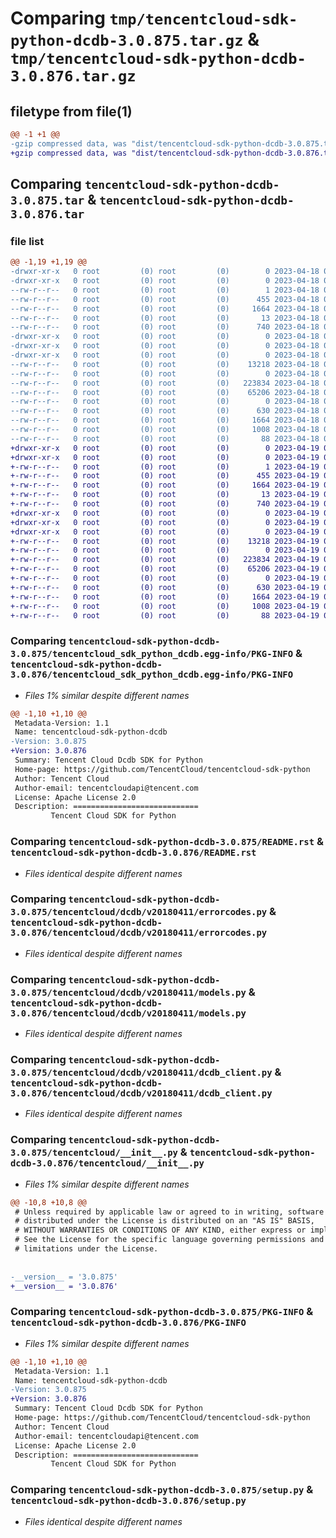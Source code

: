 # Comparing `tmp/tencentcloud-sdk-python-dcdb-3.0.875.tar.gz` & `tmp/tencentcloud-sdk-python-dcdb-3.0.876.tar.gz`

## filetype from file(1)

```diff
@@ -1 +1 @@
-gzip compressed data, was "dist/tencentcloud-sdk-python-dcdb-3.0.875.tar", last modified: Tue Apr 18 00:34:08 2023, max compression
+gzip compressed data, was "dist/tencentcloud-sdk-python-dcdb-3.0.876.tar", last modified: Wed Apr 19 00:24:24 2023, max compression
```

## Comparing `tencentcloud-sdk-python-dcdb-3.0.875.tar` & `tencentcloud-sdk-python-dcdb-3.0.876.tar`

### file list

```diff
@@ -1,19 +1,19 @@
-drwxr-xr-x   0 root         (0) root         (0)        0 2023-04-18 00:34:08.000000 tencentcloud-sdk-python-dcdb-3.0.875/
-drwxr-xr-x   0 root         (0) root         (0)        0 2023-04-18 00:34:08.000000 tencentcloud-sdk-python-dcdb-3.0.875/tencentcloud_sdk_python_dcdb.egg-info/
--rw-r--r--   0 root         (0) root         (0)        1 2023-04-18 00:34:08.000000 tencentcloud-sdk-python-dcdb-3.0.875/tencentcloud_sdk_python_dcdb.egg-info/dependency_links.txt
--rw-r--r--   0 root         (0) root         (0)      455 2023-04-18 00:34:08.000000 tencentcloud-sdk-python-dcdb-3.0.875/tencentcloud_sdk_python_dcdb.egg-info/SOURCES.txt
--rw-r--r--   0 root         (0) root         (0)     1664 2023-04-18 00:34:08.000000 tencentcloud-sdk-python-dcdb-3.0.875/tencentcloud_sdk_python_dcdb.egg-info/PKG-INFO
--rw-r--r--   0 root         (0) root         (0)       13 2023-04-18 00:34:08.000000 tencentcloud-sdk-python-dcdb-3.0.875/tencentcloud_sdk_python_dcdb.egg-info/top_level.txt
--rw-r--r--   0 root         (0) root         (0)      740 2023-04-18 00:34:07.000000 tencentcloud-sdk-python-dcdb-3.0.875/README.rst
-drwxr-xr-x   0 root         (0) root         (0)        0 2023-04-18 00:34:08.000000 tencentcloud-sdk-python-dcdb-3.0.875/tencentcloud/
-drwxr-xr-x   0 root         (0) root         (0)        0 2023-04-18 00:34:08.000000 tencentcloud-sdk-python-dcdb-3.0.875/tencentcloud/dcdb/
-drwxr-xr-x   0 root         (0) root         (0)        0 2023-04-18 00:34:08.000000 tencentcloud-sdk-python-dcdb-3.0.875/tencentcloud/dcdb/v20180411/
--rw-r--r--   0 root         (0) root         (0)    13218 2023-04-18 00:34:07.000000 tencentcloud-sdk-python-dcdb-3.0.875/tencentcloud/dcdb/v20180411/errorcodes.py
--rw-r--r--   0 root         (0) root         (0)        0 2023-04-18 00:34:07.000000 tencentcloud-sdk-python-dcdb-3.0.875/tencentcloud/dcdb/v20180411/__init__.py
--rw-r--r--   0 root         (0) root         (0)   223834 2023-04-18 00:34:07.000000 tencentcloud-sdk-python-dcdb-3.0.875/tencentcloud/dcdb/v20180411/models.py
--rw-r--r--   0 root         (0) root         (0)    65206 2023-04-18 00:34:07.000000 tencentcloud-sdk-python-dcdb-3.0.875/tencentcloud/dcdb/v20180411/dcdb_client.py
--rw-r--r--   0 root         (0) root         (0)        0 2023-04-18 00:34:07.000000 tencentcloud-sdk-python-dcdb-3.0.875/tencentcloud/dcdb/__init__.py
--rw-r--r--   0 root         (0) root         (0)      630 2023-04-18 00:34:07.000000 tencentcloud-sdk-python-dcdb-3.0.875/tencentcloud/__init__.py
--rw-r--r--   0 root         (0) root         (0)     1664 2023-04-18 00:34:08.000000 tencentcloud-sdk-python-dcdb-3.0.875/PKG-INFO
--rw-r--r--   0 root         (0) root         (0)     1008 2023-04-18 00:34:07.000000 tencentcloud-sdk-python-dcdb-3.0.875/setup.py
--rw-r--r--   0 root         (0) root         (0)       88 2023-04-18 00:34:08.000000 tencentcloud-sdk-python-dcdb-3.0.875/setup.cfg
+drwxr-xr-x   0 root         (0) root         (0)        0 2023-04-19 00:24:24.000000 tencentcloud-sdk-python-dcdb-3.0.876/
+drwxr-xr-x   0 root         (0) root         (0)        0 2023-04-19 00:24:24.000000 tencentcloud-sdk-python-dcdb-3.0.876/tencentcloud_sdk_python_dcdb.egg-info/
+-rw-r--r--   0 root         (0) root         (0)        1 2023-04-19 00:24:24.000000 tencentcloud-sdk-python-dcdb-3.0.876/tencentcloud_sdk_python_dcdb.egg-info/dependency_links.txt
+-rw-r--r--   0 root         (0) root         (0)      455 2023-04-19 00:24:24.000000 tencentcloud-sdk-python-dcdb-3.0.876/tencentcloud_sdk_python_dcdb.egg-info/SOURCES.txt
+-rw-r--r--   0 root         (0) root         (0)     1664 2023-04-19 00:24:24.000000 tencentcloud-sdk-python-dcdb-3.0.876/tencentcloud_sdk_python_dcdb.egg-info/PKG-INFO
+-rw-r--r--   0 root         (0) root         (0)       13 2023-04-19 00:24:24.000000 tencentcloud-sdk-python-dcdb-3.0.876/tencentcloud_sdk_python_dcdb.egg-info/top_level.txt
+-rw-r--r--   0 root         (0) root         (0)      740 2023-04-19 00:24:24.000000 tencentcloud-sdk-python-dcdb-3.0.876/README.rst
+drwxr-xr-x   0 root         (0) root         (0)        0 2023-04-19 00:24:24.000000 tencentcloud-sdk-python-dcdb-3.0.876/tencentcloud/
+drwxr-xr-x   0 root         (0) root         (0)        0 2023-04-19 00:24:24.000000 tencentcloud-sdk-python-dcdb-3.0.876/tencentcloud/dcdb/
+drwxr-xr-x   0 root         (0) root         (0)        0 2023-04-19 00:24:24.000000 tencentcloud-sdk-python-dcdb-3.0.876/tencentcloud/dcdb/v20180411/
+-rw-r--r--   0 root         (0) root         (0)    13218 2023-04-19 00:24:24.000000 tencentcloud-sdk-python-dcdb-3.0.876/tencentcloud/dcdb/v20180411/errorcodes.py
+-rw-r--r--   0 root         (0) root         (0)        0 2023-04-19 00:24:24.000000 tencentcloud-sdk-python-dcdb-3.0.876/tencentcloud/dcdb/v20180411/__init__.py
+-rw-r--r--   0 root         (0) root         (0)   223834 2023-04-19 00:24:24.000000 tencentcloud-sdk-python-dcdb-3.0.876/tencentcloud/dcdb/v20180411/models.py
+-rw-r--r--   0 root         (0) root         (0)    65206 2023-04-19 00:24:24.000000 tencentcloud-sdk-python-dcdb-3.0.876/tencentcloud/dcdb/v20180411/dcdb_client.py
+-rw-r--r--   0 root         (0) root         (0)        0 2023-04-19 00:24:24.000000 tencentcloud-sdk-python-dcdb-3.0.876/tencentcloud/dcdb/__init__.py
+-rw-r--r--   0 root         (0) root         (0)      630 2023-04-19 00:24:24.000000 tencentcloud-sdk-python-dcdb-3.0.876/tencentcloud/__init__.py
+-rw-r--r--   0 root         (0) root         (0)     1664 2023-04-19 00:24:24.000000 tencentcloud-sdk-python-dcdb-3.0.876/PKG-INFO
+-rw-r--r--   0 root         (0) root         (0)     1008 2023-04-19 00:24:24.000000 tencentcloud-sdk-python-dcdb-3.0.876/setup.py
+-rw-r--r--   0 root         (0) root         (0)       88 2023-04-19 00:24:24.000000 tencentcloud-sdk-python-dcdb-3.0.876/setup.cfg
```

### Comparing `tencentcloud-sdk-python-dcdb-3.0.875/tencentcloud_sdk_python_dcdb.egg-info/PKG-INFO` & `tencentcloud-sdk-python-dcdb-3.0.876/tencentcloud_sdk_python_dcdb.egg-info/PKG-INFO`

 * *Files 1% similar despite different names*

```diff
@@ -1,10 +1,10 @@
 Metadata-Version: 1.1
 Name: tencentcloud-sdk-python-dcdb
-Version: 3.0.875
+Version: 3.0.876
 Summary: Tencent Cloud Dcdb SDK for Python
 Home-page: https://github.com/TencentCloud/tencentcloud-sdk-python
 Author: Tencent Cloud
 Author-email: tencentcloudapi@tencent.com
 License: Apache License 2.0
 Description: ============================
         Tencent Cloud SDK for Python
```

### Comparing `tencentcloud-sdk-python-dcdb-3.0.875/README.rst` & `tencentcloud-sdk-python-dcdb-3.0.876/README.rst`

 * *Files identical despite different names*

### Comparing `tencentcloud-sdk-python-dcdb-3.0.875/tencentcloud/dcdb/v20180411/errorcodes.py` & `tencentcloud-sdk-python-dcdb-3.0.876/tencentcloud/dcdb/v20180411/errorcodes.py`

 * *Files identical despite different names*

### Comparing `tencentcloud-sdk-python-dcdb-3.0.875/tencentcloud/dcdb/v20180411/models.py` & `tencentcloud-sdk-python-dcdb-3.0.876/tencentcloud/dcdb/v20180411/models.py`

 * *Files identical despite different names*

### Comparing `tencentcloud-sdk-python-dcdb-3.0.875/tencentcloud/dcdb/v20180411/dcdb_client.py` & `tencentcloud-sdk-python-dcdb-3.0.876/tencentcloud/dcdb/v20180411/dcdb_client.py`

 * *Files identical despite different names*

### Comparing `tencentcloud-sdk-python-dcdb-3.0.875/tencentcloud/__init__.py` & `tencentcloud-sdk-python-dcdb-3.0.876/tencentcloud/__init__.py`

 * *Files 1% similar despite different names*

```diff
@@ -10,8 +10,8 @@
 # Unless required by applicable law or agreed to in writing, software
 # distributed under the License is distributed on an "AS IS" BASIS,
 # WITHOUT WARRANTIES OR CONDITIONS OF ANY KIND, either express or implied.
 # See the License for the specific language governing permissions and
 # limitations under the License.
 
 
-__version__ = '3.0.875'
+__version__ = '3.0.876'
```

### Comparing `tencentcloud-sdk-python-dcdb-3.0.875/PKG-INFO` & `tencentcloud-sdk-python-dcdb-3.0.876/PKG-INFO`

 * *Files 1% similar despite different names*

```diff
@@ -1,10 +1,10 @@
 Metadata-Version: 1.1
 Name: tencentcloud-sdk-python-dcdb
-Version: 3.0.875
+Version: 3.0.876
 Summary: Tencent Cloud Dcdb SDK for Python
 Home-page: https://github.com/TencentCloud/tencentcloud-sdk-python
 Author: Tencent Cloud
 Author-email: tencentcloudapi@tencent.com
 License: Apache License 2.0
 Description: ============================
         Tencent Cloud SDK for Python
```

### Comparing `tencentcloud-sdk-python-dcdb-3.0.875/setup.py` & `tencentcloud-sdk-python-dcdb-3.0.876/setup.py`

 * *Files identical despite different names*

